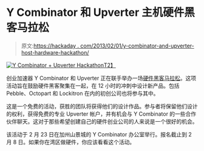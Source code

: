 # Y Combinator 和 Upverter 主机硬件黑客马拉松

> 原文:[https://hackaday . com/2013/02/01/y-combinator-and-upverter-host-hardware-hackathon/](https://hackaday.com/2013/02/01/y-combinator-and-upverter-host-hardware-hackathon/)

[![Y Combinator + Upverter Hackathon](../Images/62f0b1eef0f0c09adb7cb22db8a17923.png)T2】](http://hackaday.com/?attachment_id=93879)

创业加速器 Y Combinator 和 Upverter 正在联手举办一场[硬件黑客马拉松](http://upverter.com/hackathons/yc-hackathon-2013/ "Hardware Hackathon")。这项活动旨在鼓励硬件黑客聚集在一起，在 12 小时的冲刺中设计新产品。包括 Pebble、Octopart 和 Lockitron 在内的初创公司也将参与其中。

这是一个免费的活动，获胜的团队将获得他们的设计作品。参与者将保留他们设计的权利，获得免费的专业 Upverter 帐户，并有机会与 Y Combinator 的一些合作伙伴聊天。这对于那些希望创建自己的硬件创业公司的人来说是一个很好的机会。

该活动于 2 月 23 日在加州山景城的 Y Combinator 办公室举行。报名截止到 2 月 8 日。如果你在湾区做硬件，你应该看看这个活动。